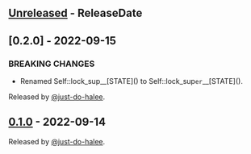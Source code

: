 <!-- next-header -->

## [Unreleased] - ReleaseDate

## [0.2.0] - 2022-09-15

### BREAKING CHANGES

- Renamed Self::lock_sup\_\_\[STATE]() to Self::lock_sup`er`\_\_\[STATE]().

Released by [@just-do-halee](https://github.com/just-do-halee).

## [0.1.0] - 2022-09-14

Released by [@just-do-halee](https://github.com/just-do-halee).

<!-- next-url -->

[unreleased]: https://github.com/just-do-halee/director/compare/v0.1.0...HEAD
[0.1.0]: https://github.com/just-do-halee/director/compare/v0.1.0...v0.1.0
